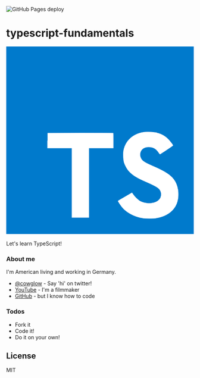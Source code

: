 ![GitHub Pages deploy](https://github.com/cowglow/typescript-fundamentals/workflows/GitHub%20Pages%20deploy/badge.svg?branch=master)

# typescript-fundamentals

![alt text](https://github.com/cowglow/typescript-fundamentals/raw/master/public/typescript.svg "Typescript Logo")

Let's learn TypeScript!


### About me

I'm American living and working in Germany.

* [@cowglow](https://twitter.com/cowglow) - Say 'hi' on twitter!
* [YouTube](https://youtube.com/c/cowglow) - I'm a filmmaker
* [GitHub](https://github.com/cowglow) - but I know how to code


### Todos

 - Fork it
 - Code it!
 - Do it on your own!

License
----

MIT
